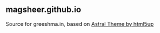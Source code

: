 magsheer.github.io
---------------

Source for greeshma.in, based on [Astral
Theme by html5up](https://html5up.net/)